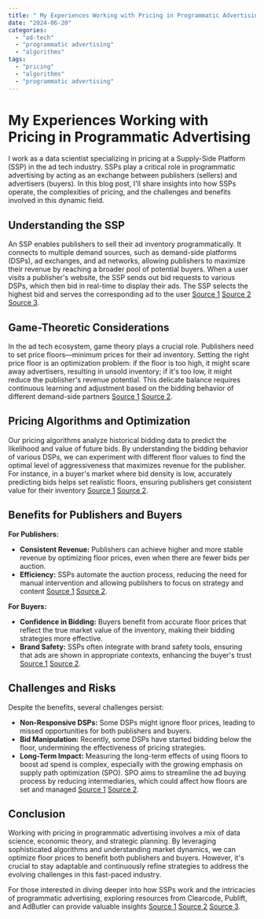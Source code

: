 ```yaml
---
title: " My Experiences Working with Pricing in Programmatic Advertising"
date: "2024-06-20"
categories: 
  - "ad-tech"
  - "programmatic advertising"
  - "algorithms"
tags: 
  - "pricing"
  - "algorithms"
  - "programmatic advertising"
---
```


# My Experiences Working with Pricing in Programmatic Advertising

I work as a data scientist specializing in pricing at a Supply-Side Platform (SSP) in the ad tech industry. SSPs play a critical role in programmatic advertising by acting as an exchange between publishers (sellers) and advertisers (buyers). In this blog post, I'll share insights into how SSPs operate, the complexities of pricing, and the challenges and benefits involved in this dynamic field.

## Understanding the SSP

An SSP enables publishers to sell their ad inventory programmatically. It connects to multiple demand sources, such as demand-side platforms (DSPs), ad exchanges, and ad networks, allowing publishers to maximize their revenue by reaching a broader pool of potential buyers. When a user visits a publisher's website, the SSP sends out bid requests to various DSPs, which then bid in real-time to display their ads. The SSP selects the highest bid and serves the corresponding ad to the user [Source 1](https://www.adtechexplained.com) [Source 2](https://www.clearcode.cc) [Source 3](https://www.publift.com).

## Game-Theoretic Considerations

In the ad tech ecosystem, game theory plays a crucial role. Publishers need to set price floors—minimum prices for their ad inventory. Setting the right price floor is an optimization problem: if the floor is too high, it might scare away advertisers, resulting in unsold inventory; if it's too low, it might reduce the publisher's revenue potential. This delicate balance requires continuous learning and adjustment based on the bidding behavior of different demand-side partners [Source 1](https://www.adtechexplained.com) [Source 2](https://www.clearcode.cc).

## Pricing Algorithms and Optimization

Our pricing algorithms analyze historical bidding data to predict the likelihood and value of future bids. By understanding the bidding behavior of various DSPs, we can experiment with different floor values to find the optimal level of aggressiveness that maximizes revenue for the publisher. For instance, in a buyer's market where bid density is low, accurately predicting bids helps set realistic floors, ensuring publishers get consistent value for their inventory [Source 1](https://www.adtechexplained.com) [Source 2](https://www.clearcode.cc).

## Benefits for Publishers and Buyers

**For Publishers:**
- **Consistent Revenue:** Publishers can achieve higher and more stable revenue by optimizing floor prices, even when there are fewer bids per auction.
- **Efficiency:** SSPs automate the auction process, reducing the need for manual intervention and allowing publishers to focus on strategy and content [Source 1](https://www.adtechexplained.com) [Source 2](https://www.clearcode.cc).

**For Buyers:**
- **Confidence in Bidding:** Buyers benefit from accurate floor prices that reflect the true market value of the inventory, making their bidding strategies more effective.
- **Brand Safety:** SSPs often integrate with brand safety tools, ensuring that ads are shown in appropriate contexts, enhancing the buyer's trust [Source 1](https://www.adtechexplained.com) [Source 2](https://www.clearcode.cc).

## Challenges and Risks

Despite the benefits, several challenges persist:
- **Non-Responsive DSPs:** Some DSPs might ignore floor prices, leading to missed opportunities for both publishers and buyers.
- **Bid Manipulation:** Recently, some DSPs have started bidding below the floor, undermining the effectiveness of pricing strategies.
- **Long-Term Impact:** Measuring the long-term effects of using floors to boost ad spend is complex, especially with the growing emphasis on supply path optimization (SPO). SPO aims to streamline the ad buying process by reducing intermediaries, which could affect how floors are set and managed [Source 1](https://www.adtechexplained.com) [Source 2](https://www.clearcode.cc).

## Conclusion

Working with pricing in programmatic advertising involves a mix of data science, economic theory, and strategic planning. By leveraging sophisticated algorithms and understanding market dynamics, we can optimize floor prices to benefit both publishers and buyers. However, it's crucial to stay adaptable and continuously refine strategies to address the evolving challenges in this fast-paced industry.

For those interested in diving deeper into how SSPs work and the intricacies of programmatic advertising, exploring resources from Clearcode, Publift, and AdButler can provide valuable insights [Source 1](https://www.adtechexplained.com) [Source 2](https://www.clearcode.cc) [Source 3](https://www.publift.com).
